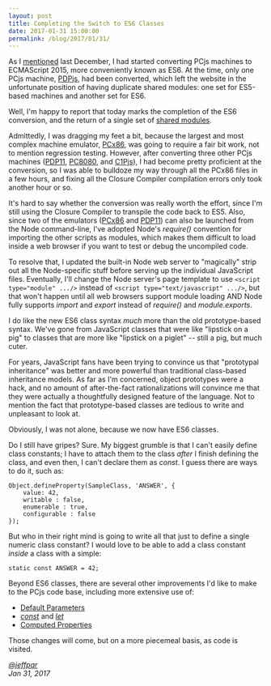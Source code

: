 ```yaml
---
layout: post
title: Completing the Switch to ES6 Classes
date: 2017-01-31 15:00:00
permalink: /blog/2017/01/31/
---
```


As I [mentioned](/blog/2016/12/30/) last December, I had started converting PCjs machines to ECMAScript 2015, more
conveniently known as ES6.  At the time, only one PCjs machine, [PDPjs](/modules/pdp11/), had been converted, which
left the website in the unfortunate position of having duplicate shared modules: one set for ES5-based machines
and another set for ES6.

Well, I'm happy to report that today marks the completion of the ES6 conversion, and the return of a single set of
[shared modules](/modules/shared/lib/).

Admittedly, I was dragging my feet a bit, because the largest and most complex machine emulator, [PCx86](/modules/pcx86/),
was going to require a fair bit work, not to mention regression testing.  However, after converting three other
PCjs machines ([PDP11](/modules/pdp11/), [PC8080](/modules/pc8080/), and [C1Pjs](/modules/c1pjs/)), I had become
pretty proficient at the conversion, so I was able to bulldoze my way through all the PCx86 files in a few hours,
and fixing all the Closure Compiler compilation errors only took another hour or so.

It's hard to say whether the conversion was really worth the effort, since I'm still using the Closure Compiler to
transpile the code back to ES5.  Also, since two of the emulators ([PCx86](/modules/pcx86/bin/) and [PDP11](/modules/pdp11/bin/))
can also be launched from the Node command-line, I've adopted Node's *require()* convention for importing the other
scripts as modules, which makes them difficult to load inside a web browser if you want to test or debug the uncompiled
code.

To resolve that, I updated the built-in Node web server to "magically" strip out all the Node-specific stuff before
serving up the individual JavaScript files.  Eventually, I'll change the Node server's page template to use
`<script type="module" .../>` instead of `<script type="text/javascript" .../>`, but that won't happen until all
web browsers support module loading AND Node fully supports *import* and *export* instead of *require()* and
*module.exports*.

I do like the new ES6 class syntax *much* more than the old prototype-based syntax.  We've gone from JavaScript classes
that were like "lipstick on a pig" to classes that are more like "lipstick on a piglet" -- still a pig, but much cuter.

For years, JavaScript fans have been trying to convince us that "prototypal inheritance" was better and more powerful
than traditional class-based inheritance models.  As far as I'm concerned, object prototypes were a hack, and no amount
of after-the-fact rationalizations will convince me that they were actually a thoughtfully designed feature of the
language.  Not to mention the fact that prototype-based classes are tedious to write and unpleasant to look at.

Obviously, I was not alone, because we now have ES6 classes.

Do I still have gripes?  Sure.  My biggest grumble is that I can't easily define class constants; I have to attach them
to the class *after* I finish defining the class, and even then, I can't declare them as *const*.  I guess there are
ways to do it, such as:

	Object.defineProperty(SampleClass, 'ANSWER', {
		value: 42,
		writable : false,
		enumerable : true,
		configurable : false
	});

But who in their right mind is going to write all that just to define a single numeric class constant?  I would love to
be able to add a class constant *inside* a class with a simple: 

	static const ANSWER = 42;

Beyond ES6 classes, there are several other improvements I'd like to make to the PCjs code base, including more
extensive use of:

- [Default Parameters](https://developer.mozilla.org/en-US/docs/Web/JavaScript/Reference/Functions/Default_parameters)
- *[const](https://developer.mozilla.org/en-US/docs/Web/JavaScript/Reference/Statements/const)* and *[let](https://developer.mozilla.org/en-US/docs/Web/JavaScript/Reference/Statements/let)*
- [Computed Properties](https://developer.mozilla.org/en-US/docs/Web/JavaScript/Reference/Operators/Object_initializer#Computed_property_names)

Those changes will come, but on a more piecemeal basis, as code is visited.

*[@jeffpar](http://twitter.com/jeffpar)*  
*Jan 31, 2017*
